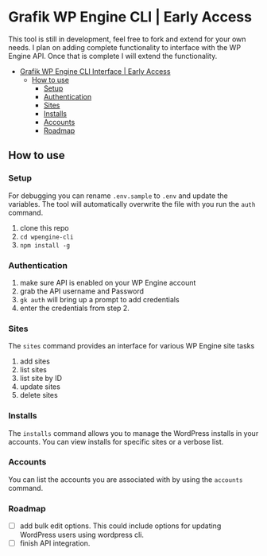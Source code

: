 # Grafik WP Engine CLI | Early Access

This tool is still in development, feel free to fork and extend for your own needs. I plan on adding complete functionality to interface with the WP Engine API. Once that is complete I will extend the functionality.

- [Grafik WP Engine CLI Interface | Early Access](#grafik-wp-engine-cli-interface--early-access)
  - [How to use](#how-to-use)
    - [Setup](#setup)
    - [Authentication](#authentication)
    - [Sites](#sites)
    - [Installs](#installs)
    - [Accounts](#accounts)
    - [Roadmap](#roadmap)

## How to use

### Setup

For debugging you can rename `.env.sample` to `.env` and update the variables. The tool will automatically overwrite the file with you run the `auth` command.

1. clone this repo
2. `cd wpengine-cli`
3. `npm install -g`

### Authentication

1. make sure API is enabled on your WP Engine account
2. grab the API username and Password
3. ```gk auth``` will bring up a prompt to add credentials
4. enter the credentials from step 2.

### Sites

The ```sites``` command provides an interface for various WP Engine site tasks

1. add sites
2. list sites
3. list site by ID
4. update sites
5. delete sites

### Installs

The ```installs``` command allows you to manage the WordPress installs in your accounts.
You can view installs for specific sites or a verbose list.

### Accounts

You can list the accounts you are associated with by using the ```accounts``` command.

### Roadmap

- [ ] add bulk edit options. This could include options for updating WordPress users using wordpress cli.
- [ ] finish API integration.

